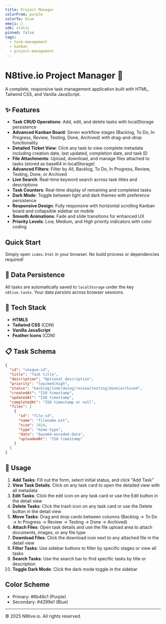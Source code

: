 ```yaml
---
title: Project Manager
colorFrom: purple
colorTo: blue
emoji: 🧭
sdk: static
pinned: false
tags:
  - task-management
  - kanban
  - project-management
---
```


# N8tive.io Project Manager 🧭

A complete, responsive task management application built with HTML, Tailwind CSS, and Vanilla JavaScript.

## ✨ Features

- **Task CRUD Operations**: Add, edit, and delete tasks with localStorage persistence
- **Advanced Kanban Board**: Seven workflow stages (Backlog, To Do, In Progress, Review, Testing, Done, Archived) with drag-and-drop functionality
- **Detailed Ticket View**: Click any task to view complete metadata including creation date, last updated, completion date, and task ID
- **File Attachments**: Upload, download, and manage files attached to tasks (stored as base64 in localStorage)
- **Advanced Filters**: Filter by All, Backlog, To Do, In Progress, Review, Testing, Done, or Archived
- **Live Search**: Real-time keyword search across task titles and descriptions
- **Task Counters**: Real-time display of remaining and completed tasks
- **Dark Mode**: Toggle between light and dark themes with preference persistence
- **Responsive Design**: Fully responsive with horizontal scrolling Kanban board and collapsible sidebar on mobile
- **Smooth Animations**: Fade and slide transitions for enhanced UX
- **Priority Levels**: Low, Medium, and High priority indicators with color coding

##  Quick Start

Simply open `index.html` in your browser. No build process or dependencies required!

## 💾 Data Persistence

All tasks are automatically saved to `localStorage` under the key `n8tive.tasks`. Your data persists across browser sessions.

## 🎨 Tech Stack

- **HTML5**
- **Tailwind CSS** (CDN)
- **Vanilla JavaScript**
- **Feather Icons** (CDN)

## 📋 Task Schema

```json
{
  "id": "unique-id",
  "title": "Task title",
  "description": "Optional description",
  "priority": "low|med|high",
  "status": "backlog|todo|doing|review|testing|done|archived",
  "createdAt": "ISO timestamp",
  "updatedAt": "ISO timestamp",
  "completedAt": "ISO timestamp or null",
  "files": [
    {
      "id": "file-id",
      "name": "filename.ext",
      "size": 1024,
      "type": "mime-type",
      "data": "base64-encoded-data",
      "uploadedAt": "ISO timestamp"
    }
  ]
}
```

## 🎯 Usage

1. **Add Tasks**: Fill out the form, select initial status, and click "Add Task"
2. **View Task Details**: Click on any task card to open the detailed view with all metadata
3. **Edit Tasks**: Click the edit icon on any task card or use the Edit button in the detail view
4. **Delete Tasks**: Click the trash icon on any task card or use the Delete button in the detail view
5. **Move Tasks**: Drag and drop cards between columns (Backlog → To Do → In Progress → Review → Testing → Done → Archived)
6. **Attach Files**: Open task details and use the file upload area to attach documents, images, or any file type
7. **Download Files**: Click the download icon next to any attached file in the detail view
8. **Filter Tasks**: Use sidebar buttons to filter by specific stages or view all tasks
9. **Search Tasks**: Use the search bar to find specific tasks by title or description
10. **Toggle Dark Mode**: Click the dark mode toggle in the sidebar

##  Color Scheme

- Primary: #6b46c1 (Purple)
- Secondary: #4299e1 (Blue)

---

© 2025 N8tive.io. All rights reserved.

